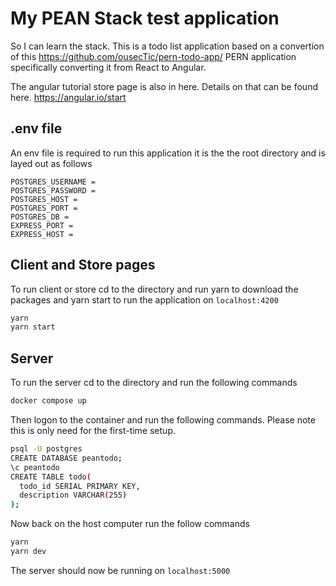 # My PEAN Stack test application

So I can learn the stack. This is a todo list application based on a convertion of this https://github.com/ousecTic/pern-todo-app/ PERN application specifically converting it from React to Angular.

The angular tutorial store page is also in here. Details on that can be found here. https://angular.io/start

## .env file
An env file is required to run this application it is the the root directory and is layed out as follows

```env
POSTGRES_USERNAME = 
POSTGRES_PASSWORD = 
POSTGRES_HOST = 
POSTGRES_PORT = 
POSTGRES_DB = 
EXPRESS_PORT = 
EXPRESS_HOST = 
```

## Client and Store pages
To run client or store cd to the directory and run yarn to download the packages and yarn start to run the application on `localhost:4200`

```bash
yarn
yarn start
```

## Server
To run the server cd to the directory and run the following commands

```bash
docker compose up
```

Then logon to the container and run the following commands. Please note this is only need for the first-time setup.

```bash
psql -U postgres
CREATE DATABASE peantodo;
\c peantodo
CREATE TABLE todo(
  todo_id SERIAL PRIMARY KEY, 
  description VARCHAR(255)
);
```

Now back on the host computer run the follow commands

```bash
yarn
yarn dev
```

The server should now be running on `localhost:5000`

